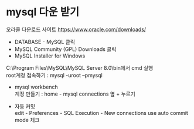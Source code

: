# mysql 다운 받기
오라클 다운로드 사이트 https://www.oracle.com/downloads/  
- DATABASE - MySQL 클릭  
- MySQL Community (GPL) Downloads 클릭
- MySQL Installer for Windows

C:\Program Files\MySQL\MySQL Server 8.0\bin에서 cmd 실행  
root계정 접속하기 : mysql -uroot –pmysql

- mysql workbench  
계정 만들기 : home - mysql connections 옆 + 누르기

- 자동 커밋  
edit - Preferences - SQL Execution - New connections use auto commit mode 체크